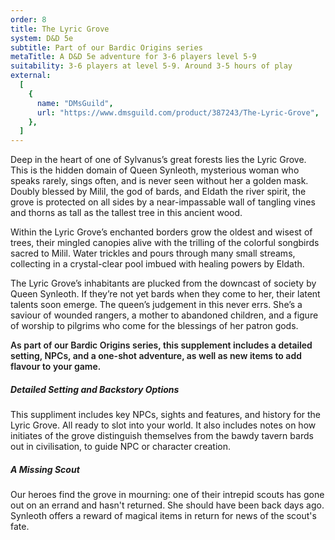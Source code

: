 ```yaml
---
order: 8
title: The Lyric Grove
system: D&D 5e
subtitle: Part of our Bardic Origins series
metaTitle: A D&D 5e adventure for 3-6 players level 5-9
suitability: 3-6 players at level 5-9. Around 3-5 hours of play
external:
  [
    {
      name: "DMsGuild",
      url: "https://www.dmsguild.com/product/387243/The-Lyric-Grove",
    },
  ]
---
```


<p>
    Deep in the heart of one of Sylvanus’s great forests lies the Lyric Grove. This is the hidden domain of Queen Synleoth, mysterious woman who speaks rarely, sings often, and is never seen without her a golden mask. Doubly blessed by Milil, the god of bards, and Eldath the river spirit, the grove is protected on all sides by a near-impassable wall of tangling vines and thorns as tall as the tallest tree in this ancient wood.
</p><p>
    Within the Lyric Grove’s enchanted borders grow the oldest and wisest of trees, their mingled canopies alive with the trilling of the colorful songbirds sacred to Milil. Water trickles and pours through many small streams, collecting in a crystal-clear pool imbued with healing powers by Eldath.
</p><p>
    The Lyric Grove’s inhabitants are plucked from the downcast of society by Queen Synleoth. If they’re not yet bards when they come to her, their latent talents soon emerge. The queen’s judgement in this never errs. She’s  a saviour of wounded rangers, a mother to abandoned children, and a figure of worship to pilgrims who come for the blessings of her patron gods.
</p>
<p style="font-weight:600;">
    As part of our Bardic Origins series, this supplement includes a detailed setting, NPCs, and a one-shot adventure, as well as new items to add flavour to your game.
</p>
<h5>Detailed Setting and Backstory Options</h5>
<p>
    This suppliment includes key NPCs, sights and features, and history for the Lyric Grove. All ready to slot into your world. It also includes notes on how initiates of the grove distinguish themselves from the bawdy tavern bards out in civilisation, to guide NPC or character creation.
</p>
<h5>A Missing Scout</h5>
<p>
    Our heroes find the grove in mourning: one of their intrepid scouts has gone out on an errand and hasn't returned. She should have been back days ago. Synleoth offers a reward of magical items in return for news of the scout's fate.
</p>
